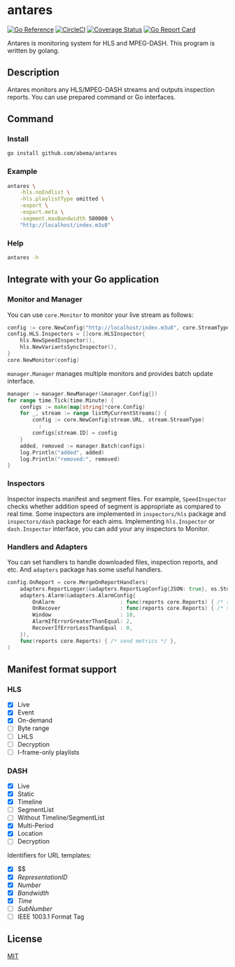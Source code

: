 # antares

[![Go Reference](https://pkg.go.dev/badge/github.com/abema/antares.svg)](https://pkg.go.dev/github.com/abema/antares)
[![CircleCI](https://circleci.com/gh/abema/antares.svg?style=svg)](https://circleci.com/gh/abema/antares)
[![Coverage Status](https://coveralls.io/repos/github/abema/antares/badge.svg?t=BfVpc4)](https://coveralls.io/github/abema/antares)
[![Go Report Card](https://goreportcard.com/badge/github.com/abema/antares)](https://goreportcard.com/report/github.com/abema/antares)

Antares is monitoring system for HLS and MPEG-DASH.
This program is written by golang.

## Description

Antares monitors any HLS/MPEG-DASH streams and outputs inspection reports.
You can use prepared command or Go interfaces.

## Command

### Install

```sh
go install github.com/abema/antares
```

### Example

```sh
antares \
	-hls.noEndlist \
	-hls.playlistType omitted \
	-export \
	-export.meta \
	-segment.maxBandwidth 500000 \
	"http://localhost/index.m3u8"
```

### Help

```sh
antares -h
```

## Integrate with your Go application

### Monitor and Manager

You can use `core.Monitor` to monitor your live stream as follows:

```go
config := core.NewConfig("http://localhost/index.m3u8", core.StreamTypeHLS)
config.HLS.Inspectors = []core.HLSInspector{
	hls.NewSpeedInspector(),
	hls.NewVariantsSyncInspector(),
}
core.NewMonitor(config)
```

`manager.Manager` manages multiple monitors and provides batch update interface.

```go
manager := manager.NewManager(&manager.Config{})
for range time.Tick(time.Minute) {
	configs := make(map[string]*core.Config)
	for _, stream := range listMyCurrentStreams() {
		config := core.NewConfig(stream.URL, stream.StreamType)
		  :
		configs[stream.ID] = config
	}
	added, removed := manager.Batch(configs)
	log.Println("added", added)
	log.Println("removed:", removed)
}
```

### Inspectors

Inspector inspects manifest and segment files.
For example, `SpeedInspector` checks whether addition speed of segment is appropriate as compared to real time.
Some inspectors are implemented in `inspectors/hls` package and `inspectors/dash` package for each aims.
Implementing `hls.Inspector` or `dash.Inspector` interface, you can add your any inspectors to Monitor.

### Handlers and Adapters

You can set handlers to handle downloaded files, inspection reports, and etc.
And `adapters` package has some useful handlers.

```go
config.OnReport = core.MergeOnReportHandlers(
	adapters.ReportLogger(&adapters.ReportLogConfig{JSON: true}, os.Stdout),
	adapters.Alarm(&adapters.AlarmConfig{
		OnAlarm                     : func(reports core.Reports) { /* start alarm */ },
		OnRecover                   : func(reports core.Reports) { /* stop alarm */ },
		Window                      : 10,
		AlarmIfErrorGreaterThanEqual: 2,
		RecoverIfErrorLessThanEqual : 0,
	}),
	func(reports core.Reports) { /* send metrics */ },
)
```

## Manifest format support

### HLS

- [x] Live
- [x] Event
- [x] On-demand
- [ ] Byte range
- [ ] LHLS
- [ ] Decryption
- [ ] I-frame-only playlists

### DASH

- [x] Live
- [x] Static
- [x] Timeline
- [ ] SegmentList
- [ ] Without Timeline/SegmentList
- [x] Multi-Period
- [x] Location
- [ ] Decryption

Identifiers for URL templates:

- [x] $$
- [x] $RepresentationID$
- [x] $Number$
- [x] $Bandwidth$
- [x] $Time$
- [ ] $SubNumber$
- [ ] IEEE 1003.1 Format Tag

## License

[MIT](https://github.com/abema/antares/blob/main/LICENSE)
